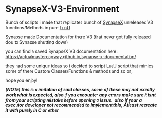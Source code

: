 # SynapseX-V3-Environment
Bunch of scripts i made that replicates bunch of [SynapseX](https://en.m.wikipedia.org/wiki/Synapse_X) unreleased V3 functions/Methods in pure [LuaU](https://luau.org/)

Synapse made Documentation for there V3 (that never got fully released dou to Synapse shutting down)

you can find a saved SynapseX V3 documentation here: https://actualmasteroogway.github.io/synapse-x-documentation/

they had some unique ideas so i decided to script LuaU script that mimics some of there Custom Classes/Functions & methods and so on,

hope you enjoy!

***(NOTE) this is a imitation of said classes, some of these may not exactly work what is expected, also if you encounter any errors make sure it isnt from your scripting mistake before opening a issue.. also if your a executor developer not recommended to implement this, Atleast recreate it with purely in C or other***
